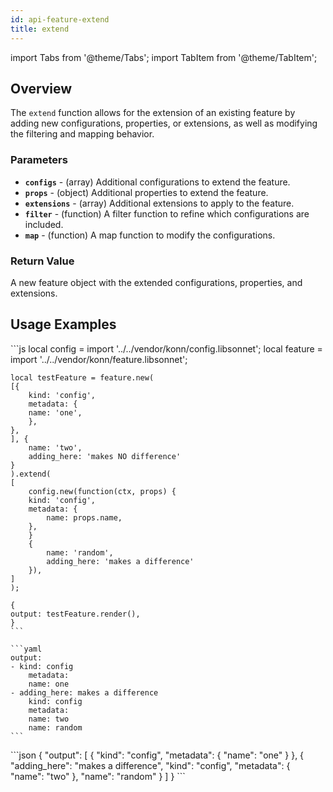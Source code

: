 ```yaml
---
id: api-feature-extend
title: extend
---
```


import Tabs from '@theme/Tabs';
import TabItem from '@theme/TabItem';

## Overview
The `extend` function allows for the extension of an existing feature by adding new configurations, properties, or extensions, as well as modifying the filtering and mapping behavior.
### Parameters
- **`configs`** - (array) Additional configurations to extend the feature.
- **`props`** - (object) Additional properties to extend the feature.
- **`extensions`** - (array)  Additional extensions to apply to the feature.
- **`filter`** - (function) A filter function to refine which configurations are included.
- **`map`** - (function) A map function to modify the configurations.
### Return Value
A new feature object with the extended configurations, properties, and extensions.

## Usage Examples
<Tabs>
    <TabItem value="jsonnet" label="Jsonnet" default>
    ```js
        local config = import '../../vendor/konn/config.libsonnet';
    local feature = import '../../vendor/konn/feature.libsonnet';

    local testFeature = feature.new(
    [{
        kind: 'config',
        metadata: {
        name: 'one',
        },
    },
    ], {
        name: 'two',
        adding_here: 'makes NO difference'
    }
    ).extend(
    [
        config.new(function(ctx, props) {
        kind: 'config',
        metadata: {
            name: props.name,
        },
        }
        {
            name: 'random',
            adding_here: 'makes a difference'
        }),
    ]
    );

    {
    output: testFeature.render(),
    }
    ```
  </TabItem>
  <TabItem value="yaml" label="YAML Output">

    ```yaml
    output:
    - kind: config
        metadata:
        name: one
    - adding_here: makes a difference
        kind: config
        metadata:
        name: two
        name: random
    ```
  </TabItem>
  <TabItem value="json" label="JSON Output">
    ```json
    {
    "output": [
        {
            "kind": "config",
            "metadata": {
                "name": "one"
            }
        },
        {
            "adding_here": "makes a difference",
            "kind": "config",
            "metadata": {
                "name": "two"
            },
            "name": "random"
        }
    ]
    }
    ```  
    </TabItem>
</Tabs>